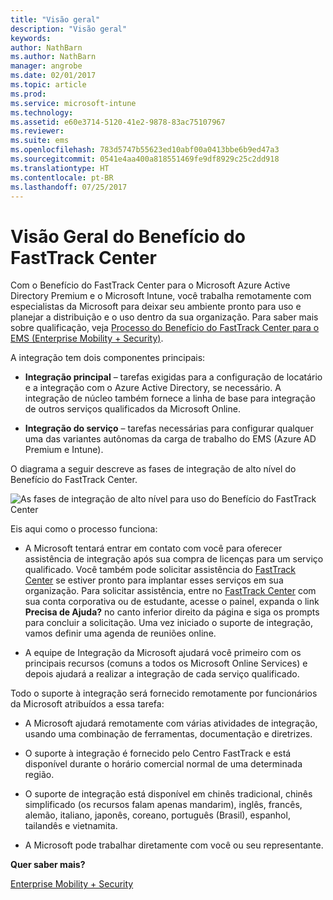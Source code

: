```yaml
---
title: "Visão geral"
description: "Visão geral"
keywords: 
author: NathBarn
ms.author: NathBarn
manager: angrobe
ms.date: 02/01/2017
ms.topic: article
ms.prod: 
ms.service: microsoft-intune
ms.technology: 
ms.assetid: e60e3714-5120-41e2-9878-83ac75107967
ms.reviewer: 
ms.suite: ems
ms.openlocfilehash: 783d5747b55623ed10abf00a0413bbe6b9ed47a3
ms.sourcegitcommit: 0541e4aa400a818551469fe9df8929c25c2dd918
ms.translationtype: HT
ms.contentlocale: pt-BR
ms.lasthandoff: 07/25/2017
---
```

# <a name="fasttrack-center-benefit-overview"></a>Visão Geral do Benefício do FastTrack Center

Com o Benefício do FastTrack Center para o Microsoft Azure Active Directory Premium e o Microsoft Intune, você trabalha remotamente com especialistas da Microsoft para deixar seu ambiente pronto para uso e planejar a distribuição e o uso dentro da sua organização. Para saber mais sobre qualificação, veja [Processo do Benefício do FastTrack Center para o EMS (Enterprise Mobility + Security)](fasttrack-center-benefit-process-for-enterprise-mobility-suite-ems.md).


A integração tem dois componentes principais:

-   **Integração principal** – tarefas exigidas para a configuração de locatário e a integração com o Azure Active Directory, se necessário. A integração de núcleo também fornece a linha de base para integração de outros serviços qualificados da Microsoft Online.

-   **Integração do serviço** – tarefas necessárias para configurar qualquer uma das variantes autônomas da carga de trabalho do EMS (Azure AD Premium e Intune).

O diagrama a seguir descreve as fases de integração de alto nível do Benefício do FastTrack Center.

![As fases de integração de alto nível para uso do Benefício do FastTrack Center](./media/ft-onboarding-process.png)

Eis aqui como o processo funciona:

- A Microsoft tentará entrar em contato com você para oferecer assistência de integração após sua compra de licenças para um serviço qualificado. Você também pode solicitar assistência do [FastTrack Center](http://fasttrack.microsoft.com/) se estiver pronto para implantar esses serviços em sua organização. Para solicitar assistência, entre no [FastTrack Center](http://fasttrack.microsoft.com/) com sua conta corporativa ou de estudante, acesse o painel, expanda o link **Precisa de Ajuda?** no canto inferior direito da página e siga os prompts para concluir a solicitação. Uma vez iniciado o suporte de integração, vamos definir uma agenda de reuniões online.

-   A equipe de Integração da Microsoft ajudará você primeiro com os principais recursos (comuns a todos os Microsoft Online Services) e depois ajudará a realizar a integração de cada serviço qualificado.

Todo o suporte à integração será fornecido remotamente por funcionários da Microsoft atribuídos a essa tarefa:

-   A Microsoft ajudará remotamente com várias atividades de integração, usando uma combinação de ferramentas, documentação e diretrizes.

-   O suporte à integração é fornecido pelo Centro FastTrack e está disponível durante o horário comercial normal de uma determinada região.

-   O suporte de integração está disponível em chinês tradicional, chinês simplificado (os recursos falam apenas mandarim), inglês, francês, alemão, italiano, japonês, coreano, português (Brasil), espanhol, tailandês e vietnamita.

-   A Microsoft pode trabalhar diretamente com você ou seu representante.

**Quer saber mais?**

[Enterprise Mobility + Security](https://www.microsoft.com/en-us/cloud-platform/enterprise-mobility)
